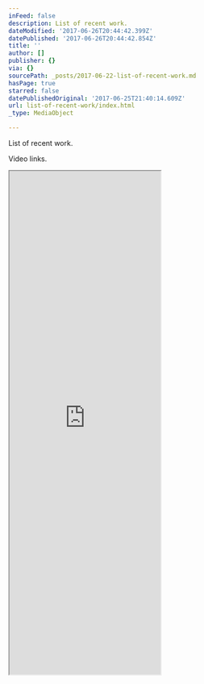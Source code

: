 ```yaml
---
inFeed: false
description: List of recent work.
dateModified: '2017-06-26T20:44:42.399Z'
datePublished: '2017-06-26T20:44:42.854Z'
title: ''
author: []
publisher: {}
via: {}
sourcePath: _posts/2017-06-22-list-of-recent-work.md
hasPage: true
starred: false
datePublishedOriginal: '2017-06-25T21:40:14.609Z'
url: list-of-recent-work/index.html
_type: MediaObject

---
```

List of recent work.

Video links.

<iframe src="https://the-grid.github.io/ed-userhtml/?g=eJzdlstS2zAUhvc8xZksOu2imATiAkNgAolzgdwmN2DTUexjWUSWjCTHmOfpm_TFqlDaybYdlRm6lOU5-r__XKSxkg8YmlNoMcoM4dAhilAED644Q2E3OlJSvv0QI7HLm1xEjxumDczU928bonJoXsLeGYsVSREKFpmkUan7BxVIkNHENCqH1XoFtAoblcSYTJ96XlEU-6XMTb7C_VCmHqYrjLwvs1T2Bn44p-sLhbxxcIHhBlWjWoGX4CupIrus2NCEc1nEOec6VIji_Mz7ef753ll2vjf-U6hFC6YJE1RbFicoefPY3A8X7Gny1ihdxtcILdSMCicoxpCgH2Rx-UzfGOUfllp99CCO2sHnmE7ee37Wy_GSFFT7nfb_k5-yf1VU_bvReDJ_7_kpSD5o1swxf246QlkQnqOGUQzTAiMUVvtUhszCvf4CUlBpxxl4Tgj6yzw29KQ3uSocEVzmmgnUlsHG2TAsdvIR2AiwKqGbZk7UjxekDK47t72TO0fqr_MChsQwKazlXclZREoYWKQQNixC6UR2e94ivh_cqANXE6qdK5khETA1JUcd2iP1ju8zewGuLxkdYMSIE4R5tqnX6qzfptpVE5PYwDgX6ycwijCOagfgV4cPmXgg2glBMz0Jr9NWLxi6qvwlRtG2M18KxYofo9IvdUSZRYulsoEtTuREfiqmj7zan91PXJX-rLBWl3Dkg06ksoIZT3dnab59R5XMzeQktXJ4OFkMbp1Nzt9uZ6-D0oMRj-ADDLFw43iPzqNO-LVad3UZBxhavTNFhM44EQb0Gk2YbP0v4GOEG-S2q4X55ER_NcDaPdaTwA__Wv8Pp7kr1g" height="1000" style=""></iframe>
